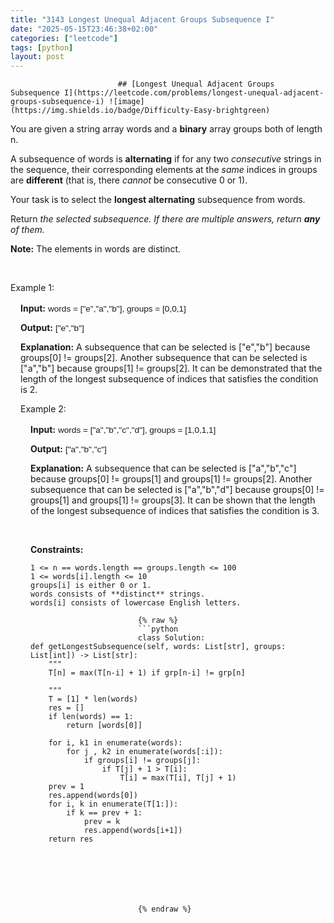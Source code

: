 ```yaml
---
title: "3143 Longest Unequal Adjacent Groups Subsequence I"
date: "2025-05-15T23:46:38+02:00"
categories: ["leetcode"]
tags: [python]
layout: post
---
```



                            ## [Longest Unequal Adjacent Groups Subsequence I](https://leetcode.com/problems/longest-unequal-adjacent-groups-subsequence-i) ![image](https://img.shields.io/badge/Difficulty-Easy-brightgreen)

You are given a string array words and a **binary** array groups both of length n.

A subsequence of words is **alternating** if for any two *consecutive* strings in the sequence, their corresponding elements at the *same* indices in groups are **different** (that is, there *cannot* be consecutive 0 or 1).

Your task is to select the **longest alternating** subsequence from words.

Return *the selected subsequence. If there are multiple answers, return **any** of them.*

**Note:** The elements in words are distinct.

 

Example 1:

<div class="example-block" style="
    border-color: var(--border-tertiary);
    border-left-width: 2px;
    color: var(--text-secondary);
    font-size: .875rem;
    margin-bottom: 1rem;
    margin-top: 1rem;
    overflow: visible;
    padding-left: 1rem;
">

**Input:** <span class="example-io" style="
    font-family: Menlo,sans-serif;
    font-size: 0.85rem;
">words = ["e","a","b"], groups = [0,0,1]

**Output:** <span class="example-io" style="
    font-family: Menlo,sans-serif;
    font-size: 0.85rem;
">["e","b"]

**Explanation:** A subsequence that can be selected is ["e","b"] because groups[0] != groups[2]. Another subsequence that can be selected is ["a","b"] because groups[1] != groups[2]. It can be demonstrated that the length of the longest subsequence of indices that satisfies the condition is 2.

Example 2:

<div class="example-block" style="
    border-color: var(--border-tertiary);
    border-left-width: 2px;
    color: var(--text-secondary);
    font-size: .875rem;
    margin-bottom: 1rem;
    margin-top: 1rem;
    overflow: visible;
    padding-left: 1rem;
">

**Input:** <span class="example-io" style="
    font-family: Menlo,sans-serif;
    font-size: 0.85rem;
">words = ["a","b","c","d"], groups = [1,0,1,1]

**Output:** <span class="example-io" style="
    font-family: Menlo,sans-serif;
    font-size: 0.85rem;
">["a","b","c"]

**Explanation:** A subsequence that can be selected is ["a","b","c"] because groups[0] != groups[1] and groups[1] != groups[2]. Another subsequence that can be selected is ["a","b","d"] because groups[0] != groups[1] and groups[1] != groups[3]. It can be shown that the length of the longest subsequence of indices that satisfies the condition is 3.

 

**Constraints:**

	1 <= n == words.length == groups.length <= 100
	1 <= words[i].length <= 10
	groups[i] is either 0 or 1.
	words consists of **distinct** strings.
	words[i] consists of lowercase English letters.

                            {% raw %}
                            ```python
                            class Solution:
    def getLongestSubsequence(self, words: List[str], groups: List[int]) -> List[str]:
        """
        T[n] = max(T[n-i] + 1) if grp[n-i] != grp[n]

        """
        T = [1] * len(words)
        res = []
        if len(words) == 1:
            return [words[0]]

        for i, k1 in enumerate(words):
            for j , k2 in enumerate(words[:i]):
                if groups[i] != groups[j]:
                    if T[j] + 1 > T[i]:
                        T[i] = max(T[i], T[j] + 1)
        prev = 1
        res.append(words[0])
        for i, k in enumerate(T[1:]):
            if k == prev + 1:
                prev = k
                res.append(words[i+1])
        return res



        


        
                            {% endraw %}
                            